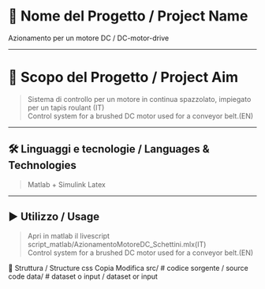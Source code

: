 # 🚀 Nome del Progetto / Project Name

Azionamento per un motore DC / DC-motor-drive

---

# 🚀 Scopo del Progetto / Project Aim

> Sistema di controllo per un motore in continua spazzolato, impiegato per un tapis roulant (IT)  
> Control system for a brushed DC motor used for a conveyor belt.(EN)

---

## 🛠️ Linguaggi e tecnologie / Languages & Technologies

> Matlab + Simulink
> Latex

---

## ▶️ Utilizzo / Usage

> Apri in matlab il livescript script_matlab/AzionamentoMotoreDC_Schettini.mlx(IT)  
> Control system for a brushed DC motor used for a conveyor belt.(EN)
> 
📂 Struttura / Structure
css
Copia
Modifica
src/    # codice sorgente / source code
data/   # dataset o input / dataset or input
